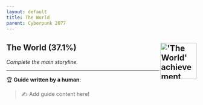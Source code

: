 ```yaml
---
layout: default
title: The World
parent: Cyberpunk 2077
---
```


## The World (37.1%) <img align="right" src="https://cdn.cloudflare.steamstatic.com/steamcommunity/public/images/apps/1091500/25c57ecea783efc3f9d04eec43401264ed5eb9b2.jpg" alt="'The World' achievement icon" width="96" height="96">

_Complete the main storyline._

---

:trophy: **Guide written by a human**:

> :writing_hand: Add guide content here!

